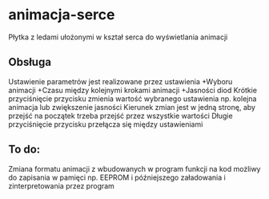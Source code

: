 # animacja-serce
Płytka z ledami ułożonymi w kształ serca
do wyświetlania animacji

## Obsługa
Ustawienie parametrów jest realizowane przez ustawienia
+Wyboru animacji
+Czasu między kolejnymi krokami animacji
+Jasności diod
Krótkie przyciśnięcie przycisku zmienia wartość wybranego ustawienia np. kolejna animacja lub zwiększenie jasności
Kierunek zmian jest w jedną stronę, aby przejść na początek trzeba przejść przez wszystkie wartości
Długie przyciśnięcie przycisku przełącza się między ustawieniami

## To do:
Zmiana formatu animacji z wbudowanych w program funkcji na kod możliwy do zapisania w pamięci np. EEPROM i późniejszego załadowania i zinterpretowania przez program
